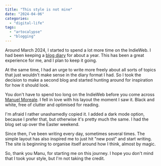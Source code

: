 ```yaml
---
title: "This style is not mine"
date: "2024-04-06"
categories: 
  - "digital-life"
tags: 
  - "artocalypse"
  - "blogging"
---
```


Around March 2024, I started to spend a lot more time on the IndieWeb. I had been keeping a [blog diary](https://diary.uncountable.uk/) for about a year. This has been a great experience for me, and I plan to keep it going.

At the same time, I had an urge to write more freely about all sorts of topics that just wouldn't make sense in the diary format I had. So I took the decision to make a second blog and started hunting around for inspiration for how it should look.

You don't have to spend too long on the IndieWeb before you come across [Manuel Moreale](https://manuelmoreale.com/). I fell in love with his layout the moment I saw it. Black and white, free of clutter and optimised for reading.

I'm afraid I rather unashamedly copied it. I added a dark mode option, because I prefer that, but otherwise it's pretty much the same. I had the blog set up over the Easter weekend.

Since then, I've been writing every day, sometimes several times. The simple layout has also inspired me to just hit "new post" and start writing. The site is beginning to organise itself around how I think, almost by magic.

So, thank you Manu, for starting me on this journey. I hope you don't mind that I took your style, but I'm not taking the credit.

